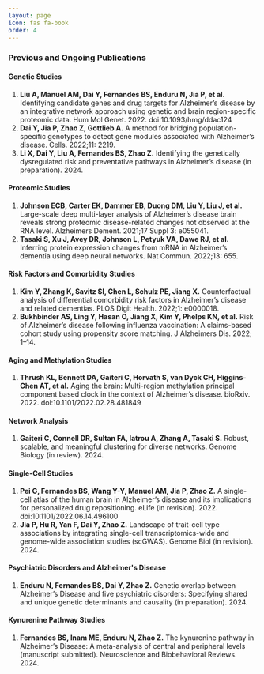 ```yaml
---
layout: page
icon: fas fa-book
order: 4
---
```


### Previous and Ongoing Publications

#### Genetic Studies
1. **Liu A, Manuel AM, Dai Y, Fernandes BS, Enduru N, Jia P, et al.** Identifying candidate genes and drug targets for Alzheimer’s disease by an integrative network approach using genetic and brain region-specific proteomic data. Hum Mol Genet. 2022. doi:10.1093/hmg/ddac124
2. **Dai Y, Jia P, Zhao Z, Gottlieb A.** A method for bridging population-specific genotypes to detect gene modules associated with Alzheimer’s disease. Cells. 2022;11: 2219.
3. **Li X, Dai Y, Liu A, Fernandes BS, Zhao Z.** Identifying the genetically dysregulated risk and preventative pathways in Alzheimer’s disease (in preparation). 2024.

#### Proteomic Studies
1. **Johnson ECB, Carter EK, Dammer EB, Duong DM, Liu Y, Liu J, et al.** Large-scale deep multi-layer analysis of Alzheimer’s disease brain reveals strong proteomic disease-related changes not observed at the RNA level. Alzheimers Dement. 2021;17 Suppl 3: e055041.
2. **Tasaki S, Xu J, Avey DR, Johnson L, Petyuk VA, Dawe RJ, et al.** Inferring protein expression changes from mRNA in Alzheimer’s dementia using deep neural networks. Nat Commun. 2022;13: 655.

#### Risk Factors and Comorbidity Studies
1. **Kim Y, Zhang K, Savitz SI, Chen L, Schulz PE, Jiang X.** Counterfactual analysis of differential comorbidity risk factors in Alzheimer’s disease and related dementias. PLOS Digit Health. 2022;1: e0000018.
2. **Bukhbinder AS, Ling Y, Hasan O, Jiang X, Kim Y, Phelps KN, et al.** Risk of Alzheimer’s disease following influenza vaccination: A claims-based cohort study using propensity score matching. J Alzheimers Dis. 2022; 1–14.

#### Aging and Methylation Studies
1. **Thrush KL, Bennett DA, Gaiteri C, Horvath S, van Dyck CH, Higgins-Chen AT, et al.** Aging the brain: Multi-region methylation principal component based clock in the context of Alzheimer’s disease. bioRxiv. 2022. doi:10.1101/2022.02.28.481849

#### Network Analysis
1. **Gaiteri C, Connell DR, Sultan FA, Iatrou A, Zhang A, Tasaki S.** Robust, scalable, and meaningful clustering for diverse networks. Genome Biology (in review). 2024.

#### Single-Cell Studies
1. **Pei G, Fernandes BS, Wang Y-Y, Manuel AM, Jia P, Zhao Z.** A single-cell atlas of the human brain in Alzheimer’s disease and its implications for personalized drug repositioning. eLife (in revision). 2022. doi:10.1101/2022.06.14.496100
2. **Jia P, Hu R, Yan F, Dai Y, Zhao Z.** Landscape of trait-cell type associations by integrating single-cell transcriptomics-wide and genome-wide association studies (scGWAS). Genome Biol (in revision). 2024.

#### Psychiatric Disorders and Alzheimer's Disease
1. **Enduru N, Fernandes BS, Dai Y, Zhao Z.** Genetic overlap between Alzheimer’s Disease and five psychiatric disorders: Specifying shared and unique genetic determinants and causality (in preparation). 2024.

#### Kynurenine Pathway Studies
1. **Fernandes BS, Inam ME, Enduru N, Zhao Z.** The kynurenine pathway in Alzheimer’s Disease: A meta-analysis of central and peripheral levels (manuscript submitted). Neuroscience and Biobehavioral Reviews. 2024.

